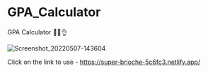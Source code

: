 # GPA_Calculator
GPA Calculator 👨‍💻👌


![Screenshot_20220507-143604](https://user-images.githubusercontent.com/101275024/167258652-198492cc-3702-4cf1-aa75-2391cf8c1b3d.png)


Click on the link to use - https://super-brioche-5c6fc3.netlify.app/
